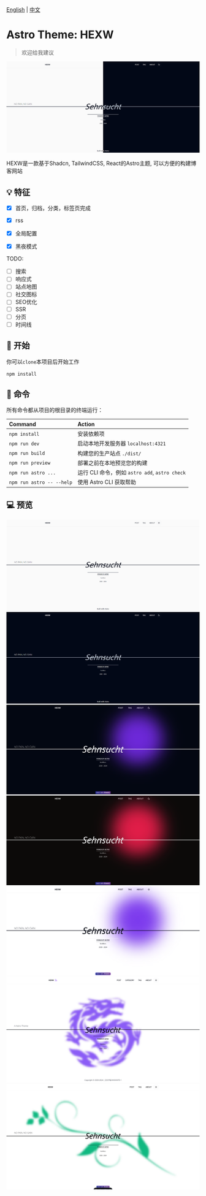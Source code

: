 [English](./README.md) | [中文](./README-zh.md)

# Astro Theme: HEXW

> 欢迎给我建议

![pin](./assets/pin.png)

HEXW是一款基于Shadcn, TailwindCSS, React的Astro主题, 可以方便的构建博客网站

## 💡 特征

- [X] 首页，归档，分类，标签页完成
- [X] rss
- [X] 全局配置
- [X] 黑夜模式
  

TODO:

- [ ] 搜索
- [ ] 响应式
- [ ] 站点地图
- [ ] 社交图标
- [ ] SEO优化
- [ ] SSR
- [ ] 分页
- [ ] 时间线
  
## 🚀 开始

你可以`clone`本项目后开始工作

```nodejs
npm install
```

<!-- TODO: 安装指令，更多请查看demo站点 -->

## 🧞 命令

所有命令都从项目的根目录的终端运行：

| Command                   | Action                                         |
| :------------------------ | :--------------------------------------------- |
| `npm install`             | 安装依赖项                                     |
| `npm run dev`             | 启动本地开发服务器 `localhost:4321`            |
| `npm run build`           | 构建您的生产站点 `./dist/`                     |
| `npm run preview`         | 部署之前在本地预览您的构建                     |
| `npm run astro ...`       | 运行 CLI 命令，例如 `astro add`, `astro check` |
| `npm run astro -- --help` | 使用 Astro CLI 获取帮助                        |

## 💻 预览

![light](./assets/light.png)
![dark](./assets/dark.png)
![purple](./assets/purple-dark.png)
![red](./assets/red-dark.png)
![purple-light](./assets/purple-light.png)
![purple-dragon](./assets/purple-dragon.png)
![purple-leaf](./assets/leaf.png)
